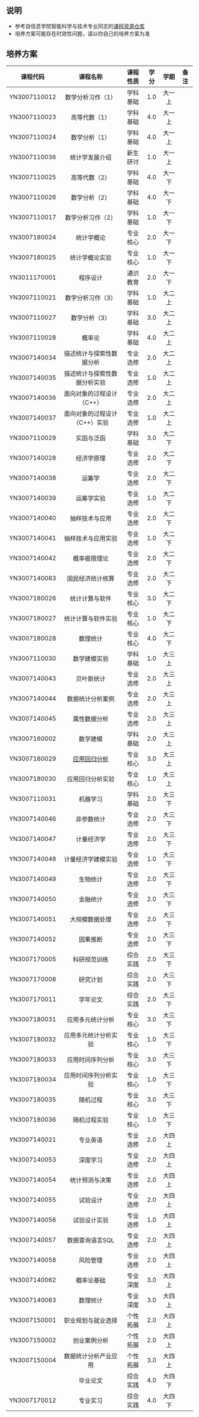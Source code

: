 ## 说明

- 参考自信息学院智能科学与技术专业同志的[课程资源仓库](https://github.com/Steven-Zhl/YNU_IST_Courses)
- 培养方案可能存在时效性问题，请以你自己的培养方案为准

## 培养方案
| 课程代码         | 课程名称             | 课程性质 | 学分    | 学期    | 备注 |
|:------------:|:----------------:|:----:|:-----:|:-----:|:---:|
| YN3007110012 | 数学分析习作（1）        | 学科基础 | 1.0   | 大一上  |    |
| YN3007110023 | 高等代数（1）          | 学科基础 | 4.0   | 大一上  |    |
| YN3007110024 | 数学分析（1）          | 学科基础 | 4.0   | 大一上  |    |
| YN3007110036 | 统计学发展介绍          | 新生研讨 | 1.0   | 大一上  |    |
| YN3007110025 | 高等代数（2）          | 学科基础 | 4.0   | 大一下  |    |
| YN3007110026 | 数学分析（2）          | 学科基础 | 4.0   | 大一下  |    |
| YN3007110017 | 数学分析习作（2）        | 学科基础 | 1.0   | 大一下  |    |
| YN3007180024 | 统计学概论            | 专业核心 | 2.0   | 大一下  |    |
| YN3007180025 | 统计学概论实验          | 专业核心 | 1.0   | 大一下  |    |
| YN3011170001 | 程序设计             | 通识教育 | 2.0   | 大一下  |    |
| YN3007110021 | 数学分析习作（3）        | 学科基础 | 1.0   | 大二上  |    |
| YN3007110027 | 数学分析（3）          | 学科基础 | 3.0   | 大二上  |    |
| YN3007110028 | 概率论              | 学科基础 | 4.0   | 大二上  |    |
| YN3007140034 | 描述统计与探索性数据分析     | 专业选修 | 2.0   | 大二上  |    |
| YN3007140035 | 描述统计与探索性数据分析实验   | 专业选修 | 1.0   | 大二上  |    |
| YN3007140036 | 面向对象的过程设计（C++）   | 专业选修 | 2.0   | 大二上  |    |
| YN3007140037 | 面向对象的过程设计（C++）实验 | 专业选修 | 1.0   | 大二上  |    |
| YN3007110029 | 实函与泛函            | 学科基础 | 3.0   |  大二下 |    |
| YN3007140028 | 经济学原理            | 专业选修 | 2.0   |  大二下 |    |
| YN3007140038 | 运筹学       | 专业选修 | 2.0   | 大二下 |    |
| YN3007140039 | 运筹学实验     | 专业选修 | 1.0   | 大二下 |    |
| YN3007140040 | 抽样技术与应用   | 专业选修 | 2.0   | 大二下 |    |
| YN3007140041 | 抽样技术与应用实验 | 专业选修 | 1.0   | 大二下 |    |
| YN3007140042 | 概率极限理论    | 专业选修 | 2.0   | 大二下 |    |
| YN3007140083 | 国民经济统计核算  | 专业选修 | 2.0   | 大二下 |    |
| YN3007180026 | 统计计算与软件   | 专业核心 | 3.0   | 大二下 |    |
| YN3007180027 | 统计计算与软件实验 | 专业核心 | 1.0   | 大二下 |    |
| YN3007180028 | 数理统计      | 专业核心 | 4.0   | 大二下 |    |
| YN3007110030 | 数学建模实验   | 学科基础 | 1.0   | 大三上 |    |
| YN3007140043 | 贝叶斯统计    | 专业选修 | 2.0   | 大三上 |    |
| YN3007140044 | 数据统计分析案例 | 专业选修 | 2.0   | 大三上 |    |
| YN3007140045 | 属性数据分析   | 专业选修 | 2.0   | 大三上 |    |
| YN3007160002 | 数学建模     | 学科基础 | 2.0   | 大三上 |    |
| YN3007180029 | [应用回归分析](./应用回归分析)   | 专业核心 | 3.0   | 大三上 |    |
| YN3007180030 | 应用回归分析实验 | 专业核心 | 1.0   | 大三上 |    |
| YN3007110031 | 机器学习      | 学科基础 | 2.0   | 大三下 |    |
| YN3007140046 | 非参数统计     | 专业选修 | 2.0   | 大三下 |    |
| YN3007140047 | 计量经济学     | 专业选修 | 2.0   | 大三下 |    |
| YN3007140048 | 计量经济学建模实验 | 专业选修 | 1.0   | 大三下 |    |
| YN3007140049 | 生物统计      | 专业选修 | 2.0   | 大三下 |    |
| YN3007140050 | 金融统计      | 专业选修 | 2.0   | 大三下 |    |
| YN3007140051 | 大规模数据处理   | 专业选修 | 2.0   | 大三下 |    |
| YN3007140052 | 因果推断      | 专业选修 | 2.0   | 大三下 |    |
| YN3007170005 | 科研规范训练    | 综合实践 | 2.0   | 大三下 |    |
| YN3007170008 | 研究计划      | 综合实践 | 2.0   | 大三下 |    |
| YN3007170011 | 学年论文       | 综合实践 | 2.0   | 大三下 |    |
| YN3007180031 | 应用多元统计分析   | 专业核心 | 3.0   | 大三下 |    |
| YN3007180032 | 应用多元统计分析实验 | 专业核心 | 1.0   | 大三下 |    |
| YN3007180033 | 应用时间序列分析   | 专业核心 | 3.0   | 大三下 |    |
| YN3007180034 | 应用时间序列分析实验 | 专业核心 | 1.0   | 大三下 |    |
| YN3007180035 | 随机过程       | 专业核心 | 3.0   | 大三下 |    |
| YN3007180036 | 随机过程实验     | 专业核心 | 1.0   | 大三下 |    |
| YN3007140021 | 专业英语       | 专业选修 | 2.0   | 大四上 |    |
| YN3007140053 | 深度学习       | 专业选修 | 2.0   | 大四上 |    |
| YN3007140054 | 统计预测与决策    | 专业选修 | 2.0   | 大四上 |    |
| YN3007140055 | 试验设计       | 专业选修 | 2.0   | 大四上 |    |
| YN3007140056 | 试验设计实验     | 专业选修 | 1.0   | 大四上 |    |
| YN3007140057 | 数据查询语言SQL  | 专业选修 | 2.0   | 大四上 |    |
| YN3007140058 | 风险管理       | 专业选修 | 2.0   | 大四上 |    |
| YN3007140062 | 概率论基础      | 专业深度 | 3.0   | 大四上 |    |
| YN3007140063 | 数理统计       | 专业深度 | 3.0   | 大四上 |    |
| YN3007150001 | 职业规划与就业选择  | 个性拓展 | 2.0   | 大四上 |    |
| YN3007150002 | 创业案例分析     | 个性拓展 | 2.0   | 大四上 |    |
| YN3007150004 | 数据统计分析产业应用 | 个性拓展 | 3.0   | 大四上 |    |
|              | 毕业论文 | 综合实践 | 4.0   |  大四下 |    |
| YN3007170012 | 专业实习 | 综合实践 | 4.0   |  大四下 |    |
